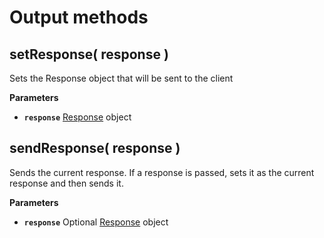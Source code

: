 # Output methods

## setResponse\( response \)

Sets the Response object that will be sent to the client

**Parameters**

* **`response`** [Response](../../core-classes/response.md) object

## sendResponse\( response \)

Sends the current response. If a response is passed, sets it as the current response and then sends it.

**Parameters**

* **`response`** Optional [Response](../../core-classes/response.md) object

## 

